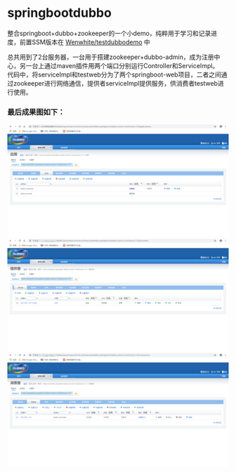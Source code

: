 # springbootdubbo
整合springboot+dubbo+zookeeper的一个小demo，纯粹用于学习和记录进度，前置SSM版本在 [Wenwhite/testdubbodemo](https://github.com/Wenwhite/testdubbodemo) 中

总共用到了2台服务器，一台用于搭建zookeeper+dubbo-admin，成为注册中心，另一台上通过maven插件用两个端口分别运行Controller和ServiceImpl。  
代码中，将serviceImpl和testweb分为了两个springboot-web项目，二者之间通过zookeeper进行网络通信，提供者serviceImpl提供服务，供消费者testweb进行使用。

### 最后成果图如下：  
![Aaron Swartz](https://raw.githubusercontent.com/Wenwhite/springbootdubbo/master/pic/效果图1.png)  
![Aaron Swartz](https://raw.githubusercontent.com/Wenwhite/springbootdubbo/master/pic/效果图2.png)  
![Aaron Swartz](https://raw.githubusercontent.com/Wenwhite/springbootdubbo/master/pic/效果图3.png)  
  
  
